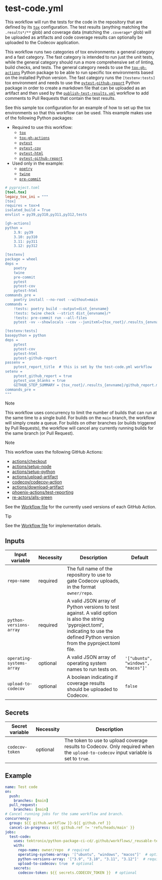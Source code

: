 # test-code.yml

This workflow will run the tests for the code in the repository that are defined by its
[`tox`](https://tox.wiki/en/stable/) configuration. The test results
(anything matching the `.results*/**` glob) and coverage data (matching the `.coverage*` glob)
will be uploaded as artifacts and code coverage results can optionally be uploaded to the Codecov application.

This workflow runs two categories of tox environments: a general category and a fast category. The
fast category is intended to run just the unit tests, while the general category should run a
more comprehensive set of linting, build checks, and tests. The general category needs to use the
[`tox-gh-actions`](https://pypi.org/project/tox-gh-actions/) Python package to be able to run
specific tox environments based on the installed Python version. The fast category runs the
`[testenv:tests]` tox environment and needs to use the
[`pytest-github-report`](https://pypi.org/project/pytest-github-report/) Python package in order
to create a markdown file that can be uploaded as an artifact and then used by the
[`publish-test-results.yml`](./publish-test-results.md) workflow to add comments to Pull Requests
that contain the test results.

See this sample tox configuration for an example of how to set up the tox environments so that
this workflow can be used. This example makes use of the following Python packages:

- Required to use this workflow:
    - [`tox`](https://pypi.org/project/tox/)
    - [`tox-gh-actions`](https://pypi.org/project/tox-gh-actions/)
    - [`pytest`](https://pypi.org/project/pytest/)
    - [`pytest-cov`](https://pypi.org/project/pytest-cov/)
    - [`pytest-html`](https://pypi.org/project/pytest-html/)
    - [`pytest-github-report`](https://pypi.org/project/pytest-github-report/)
- Used only in the example:
    - [`poetry`](https://pypi.org/project/poetry/)
    - [`twine`](https://pypi.org/project/twine/)
    - [`pre-commit`](https://pypi.org/project/pre-commit/)

```toml
# pyproject.toml
[tool.tox]
legacy_tox_ini = """
[tox]
requires = tox>4
isolated_build = True
envlist = py39,py310,py311,py312,tests

[gh-actions]
python =
    3.9: py39
    3.10: py310
    3.11: py311
    3.12: py312

[testenv]
package = wheel
deps =
    poetry
    twine
    pre-commit
    pytest
    pytest-cov
    pytest-html
commands_pre =
    poetry install --no-root --without=main
commands =
    !tests: poetry build --output=dist_{envname}
    !tests: twine check --strict dist_{envname}/*
    !tests: pre-commit run --all-files
    pytest -vv --showlocals --cov --junitxml={tox_root}/.results_{envname}/results.xml --cov-report=term --cov-report=xml:{tox_root}/.coverage_{envname}.xml --cov-report=html:{tox_root}/.results_{envname}/html --self-contained-html --html={tox_root}/.results_{envname}/results.html

[testenv:tests]
basepython = python
deps =
    pytest
    pytest-cov
    pytest-html
    pytest-github-report
passenv =
    pytest_report_title  # this is set by the test-code.yml workflow
setenv =
    pytest_github_report = true
    pytest_use_blanks = true
    GITHUB_STEP_SUMMARY = {tox_root}/.results_{envname}/github_report.md
commands_pre =
"""
```

> [!NOTE]
> This workflow uses concurrency to limit the number of builds that can run at the same time
> to a single build. For builds on the `main` branch, the workflow will simply create a queue.
> For builds on other branches (or builds triggered by Pull Requests), the workflow will cancel
> any currently running builds for the same branch (or Pull Request).

> [!NOTE]
> This workflow uses the following GitHub Actions:
>
> - [actions/checkout](https://github.com/actions/checkout)
> - [actions/setup-node](https://github.com/actions/setup-node)
> - [actions/setup-python](https://github.com/actions/setup-python)
> - [actions/upload-artifact](https://github.com/actions/upload-artifact)
> - [codecov/codecov-action](https://github.com/codecov/codecov-action)
> - [actions/download-artifact](https://github.com/actions/download-artifact)
> - [phoenix-actions/test-reporting](https://github.com/phoenix-actions/test-reporting)
> - [re-actors/alls-green](https://github.com/re-actors/alls-green)
>
> See the [Workflow file][workflow-file] for the currently used versions of each GitHub Action.

> [!TIP]
> See the [Workflow file][workflow-file] for implementation details.

## Inputs

| Input variable            | Necessity | Description                                                                                                                                                                           | Default                            |
| ------------------------- | --------- | ------------------------------------------------------------------------------------------------------------------------------------------------------------------------------------- | ---------------------------------- |
| `repo-name`               | required  | The full name of the repository to use to gate Codecov uploads, in the format `owner/repo`.                                                                                           |                                    |
| `python-versions-array`   | required  | A valid JSON array of Python versions to test against. A valid option is also the string 'pyproject.toml', indicating to use the defined Python version from the pyproject.toml file. |                                    |
| `operating-systems-array` | optional  | A valid JSON array of operating system names to run tests on.                                                                                                                         | `'["ubuntu", "windows", "macos"]'` |
| `upload-to-codecov`       | optional  | A boolean indicating if coverage results should be uploaded to Codecov.                                                                                                               | `false`                            |

## Secrets

| Secret variable | Necessity | Description                                                                                                                         |
| --------------- | --------- | ----------------------------------------------------------------------------------------------------------------------------------- |
| `codecov-token` | optional  | The token to use to upload coverage results to Codecov. Only required when the `upload-to-codecov` input variable is set to `true`. |

## Example

```yaml
name: Test code
on:
  push:
    branches: [main]
  pull_request:
    branches: [main]
# Cancel running jobs for the same workflow and branch.
concurrency:
  group: ${{ github.workflow }}-${{ github.ref }}
  cancel-in-progress: ${{ github.ref != 'refs/heads/main' }}
jobs:
  test-code:
    uses: tektronix/python-package-ci-cd/.github/workflows/_reusable-test-code.yml@v1.5.3
    with:
      repo-name: owner/repo  # required
      operating-systems-array: '["ubuntu", "windows", "macos"]'  # optional
      python-versions-array: '["3.9", "3.10", "3.11", "3.12"]'  # required
      upload-to-codecov: true  # optional
    secrets:
      codecov-token: ${{ secrets.CODECOV_TOKEN }}  # optional
```

[workflow-file]: ../.github/workflows/_reusable-test-code.yml
